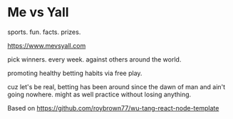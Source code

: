 # Me vs Yall

sports. fun. facts. prizes.

https://www.mevsyall.com

pick winners. every week. against others around the world.

promoting healthy betting habits via free play.

cuz let's be real, betting has been around since the dawn of man and ain't going nowhere.  might as well practice without losing anything.

Based on https://github.com/roybrown77/wu-tang-react-node-template
